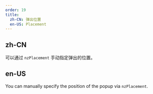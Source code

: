 ```yaml
---
order: 19
title:
  zh-CN: 弹出位置
  en-US: Placement
---
```


## zh-CN

可以通过 `nzPlacement` 手动指定弹出的位置。

## en-US

You can manually specify the position of the popup via `nzPlacement`.
